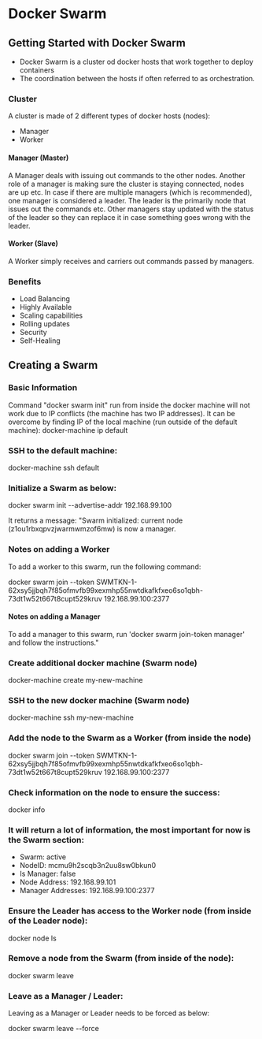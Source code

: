 # Docker Swarm
## Getting Started with Docker Swarm
- Docker Swarm is a cluster od docker hosts that work together to deploy containers
- The coordination between the hosts if often referred to as orchestration.

### Cluster
A cluster is made of 2 different types of docker hosts (nodes):
- Manager
- Worker

#### Manager (Master)
A Manager deals with issuing out commands to the other nodes.
Another role of a manager is making sure the cluster is staying connected, nodes are up etc.
In case if there are multiple managers (which is recommended), one manager is considered a leader.
The leader is the primarily node that issues out the commands etc.
Other managers stay updated with the status of the leader so they can replace it in case something goes
wrong with the leader.

#### Worker (Slave)
A Worker simply receives and carriers out commands passed by managers.

### Benefits
- Load Balancing
- Highly Available
- Scaling capabilities
- Rolling updates
- Security
- Self-Healing

## Creating a Swarm 
### Basic Information
Command "docker swarm init" run from inside the docker machine will not work due to IP conflicts (the machine has two IP addresses).
It can be overcome by finding IP of the local machine (run outside of the default machine):
docker-machine ip default 

### SSH to the default machine:
docker-machine ssh default

### Initialize a Swarm as below:
docker swarm init --advertise-addr 192.168.99.100

It returns a message:
"Swarm initialized: current node (z1ou1rbxqpvzjwarmwmzof6mw) is now a manager. 
### Notes on adding a Worker
To add a worker to this swarm, run the following command:

docker swarm join --token SWMTKN-1-62xsy5jjbqh7f85ofmvfb99xexmhp55nwtdkafkfxeo6so1qbh-73dt1w52t667t8cupt529kruv 192.168.99.100:2377                                   

#### Notes on adding a Manager
To add a manager to this swarm, run 'docker swarm join-token manager' and follow the instructions."

### Create additional docker machine (Swarm node)
docker-machine create my-new-machine

### SSH to the new docker machine (Swarm node)
docker-machine ssh my-new-machine

### Add the node to the Swarm as a Worker (from inside the node)
docker swarm join --token SWMTKN-1-62xsy5jjbqh7f85ofmvfb99xexmhp55nwtdkafkfxeo6so1qbh-73dt1w52t667t8cupt529kruv 192.168.99.100:2377

### Check information on the node to ensure the success:
docker info

### It will return a lot of information, the most important for now is the Swarm section:
- Swarm: active 
- NodeID: mcmu9h2scqb3n2uu8sw0bkun0  
- Is Manager: false          
- Node Address: 192.168.99.101   
- Manager Addresses: 192.168.99.100:2377  

### Ensure the Leader has access to the Worker node (from inside of the Leader node):
docker node ls

### Remove a node from the Swarm (from inside of the node):
docker swarm leave

### Leave as a Manager / Leader:
Leaving as a Manager or Leader needs to be forced as below:

docker swarm leave --force


